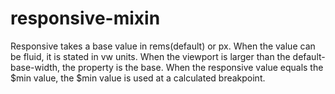# responsive-mixin
Responsive takes a base value in rems(default) or px. When the value can be fluid, it is stated in vw units. When the viewport is larger than the default-base-width, the property is the base. When the responsive value equals the $min value, the $min value is used at a calculated breakpoint.

